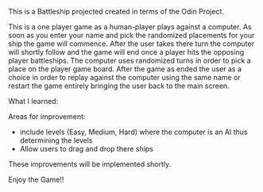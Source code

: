 This is a Battleship projected created in terms of the Odin Project. 

This is a one player game as a human-player plays against a computer. As soon as you enter your name and pick the randomized placements for your ship the game will commence.
After the user takes there turn the computer will shortly follow and the game will end once a player hits the opposing player battleships. The computer uses randomized turns 
in order to pick a place on the player game board. After the game as ended the user as a choice in order to replay against the computer using the same name or restart the game 
entirely bringing the user back to the main screen. 

What I learned:


Areas for improvement:
- include levels (Easy, Medium, Hard) where the computer is an AI thus determining the levels
- Allow users to drag and drop there ships

These improvements will be implemented shortly. 

Enjoy the Game!! 

